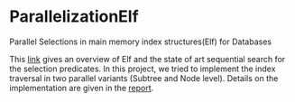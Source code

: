 # ParallelizationElf
Parallel Selections in main memory index structures(Elf) for Databases

This [link](http://elf.ovgu.de/) gives an overview of Elf and the state of art sequential search for the selection predicates. In this project, we tried to implement the index traversal in two parallel variants (Subtree and Node level). Details on the implementation are given in the [report](https://github.com/n-e-e-l/ParallelizationElf/blob/master/Parallel_Selections_In_Elf_Report.pdf).
